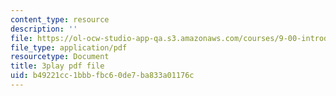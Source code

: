 ```yaml
---
content_type: resource
description: ''
file: https://ol-ocw-studio-app-qa.s3.amazonaws.com/courses/9-00-introduction-to-psychology-fall-2004/b49221cc1bbbfbc60de7ba833a01176c_10496.pdf
file_type: application/pdf
resourcetype: Document
title: 3play pdf file
uid: b49221cc-1bbb-fbc6-0de7-ba833a01176c
---
```

